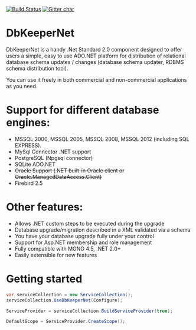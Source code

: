 [![Build Status](http://jenkinks-srv.northeurope.cloudapp.azure.com:8080/buildStatus/icon?job=DbKeeperNet/master)](http://jenkinks-srv.northeurope.cloudapp.azure.com:8080/job/DbKeeperNet/job/master/) [![Gitter char](https://badges.gitter.im/gitterHQ/gitter.png)](https://gitter.im/dbkeepernet/Lobby)

# DbKeeperNet

DbKeeperNet is a handy .Net Standard 2.0 component designed to offer users a simple, 
easy to use ADO.NET platform for distribution of relational database schema updates 
/ changes (database schema updater, RDBMS schema distribution tool).

You can use it freely in both commercial and non-commercial applications as you need.

# Support for different database engines:

* MSSQL 2000, MSSQL 2005, MSSQL 2008, MSSQL 2012 (including SQL EXPRESS).
* MySql Connector .NET support
* PostgreSQL (Npgsql connector)
* SQLite ADO.NET
* ~~Oracle Support (.NET built-in Oracle client or Oracle.ManagedDataAccess.Client)~~
* Firebird 2.5

# Other features:

* Allows .NET custom steps to be executed during the upgrade
* Database upgrade/migration described in a XML validated via a schema
* You have your database upgrade fully under your control
* Support for Asp.NET membership and role management
* Fully compatible with MONO 4.5, .NET 2.0+
* Easily extensible for new features

# Getting started

```csharp
var serviceCollection = new ServiceCollection();
serviceCollection.UseDbKeeperNet(Configure);

ServiceProvider = serviceCollection.BuildServiceProvider(true);

DefaultScope = ServiceProvider.CreateScope();
```

